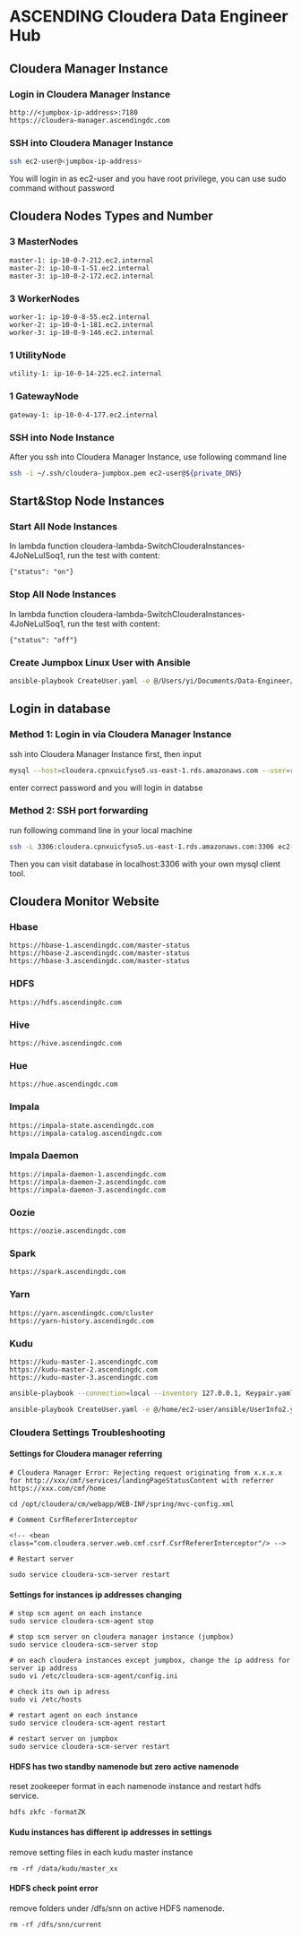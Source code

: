 # ASCENDING Cloudera Data Engineer Hub

## Cloudera Manager Instance

### Login in Cloudera Manager Instance

```
http://<jumpbox-ip-address>:7180
https://cloudera-manager.ascendingdc.com
```

### SSH into Cloudera Manager Instance

```sh
ssh ec2-user@<jumpbox-ip-address>
```

You will login in as ec2-user and you have root privilege, you can use sudo command without password

## Cloudera Nodes Types and Number

### 3 MasterNodes

```
master-1: ip-10-0-7-212.ec2.internal
master-2: ip-10-0-1-51.ec2.internal
master-3: ip-10-0-2-172.ec2.internal
```
### 3 WorkerNodes

```
worker-1: ip-10-0-8-55.ec2.internal
worker-2: ip-10-0-1-181.ec2.internal
worker-3: ip-10-0-9-146.ec2.internal
```

### 1 UtilityNode

```
utility-1: ip-10-0-14-225.ec2.internal
```

### 1 GatewayNode

```
gateway-1: ip-10-0-4-177.ec2.internal
```

### SSH into Node Instance

After you ssh into Cloudera Manager Instance, use following command line

```sh
ssh -i ~/.ssh/cloudera-jumpbox.pem ec2-user@${private_DNS}
```

## Start&Stop Node Instances

### Start All Node Instances

In lambda function cloudera-lambda-SwitchClouderaInstances-4JoNeLuISoq1, run the test with content:

```
{"status": "on"}
```

### Stop All Node Instances

In lambda function cloudera-lambda-SwitchClouderaInstances-4JoNeLuISoq1, run the test with content:

```
{"status": "off"}
```

### Create Jumpbox Linux User with Ansible

```sh
ansible-playbook CreateUser.yaml -e @/Users/yi/Documents/Data-Engineer/ansible/UserInfo.yaml
```

## Login in database

### Method 1: Login in via Cloudera Manager Instance

ssh into Cloudera Manager Instance first, then input 

```sh
mysql --host=cloudera.cpnxuicfyso5.us-east-1.rds.amazonaws.com --user=root --password
```

enter correct password and you will login in databse

### Method 2: SSH port forwarding

run following command line in your local machine

```sh
ssh -L 3306:cloudera.cpnxuicfyso5.us-east-1.rds.amazonaws.com:3306 ec2-user@<jumpbox-ip-address>
```

Then you can visit database in localhost:3306 with your own mysql client tool.

## Cloudera Monitor Website

### Hbase

```
https://hbase-1.ascendingdc.com/master-status
https://hbase-2.ascendingdc.com/master-status
https://hbase-3.ascendingdc.com/master-status
```

### HDFS

```
https://hdfs.ascendingdc.com
```

### Hive

```
https://hive.ascendingdc.com
```

### Hue

```
https://hue.ascendingdc.com
```

### Impala

```
https://impala-state.ascendingdc.com
https://impala-catalog.ascendingdc.com
```

### Impala Daemon
```
https://impala-daemon-1.ascendingdc.com
https://impala-daemon-2.ascendingdc.com
https://impala-daemon-3.ascendingdc.com
```

### Oozie

```
https://oozie.ascendingdc.com
```

### Spark

```
https://spark.ascendingdc.com
```

### Yarn

```
https://yarn.ascendingdc.com/cluster
https://yarn-history.ascendingdc.com
```

### Kudu

```
https://kudu-master-1.ascendingdc.com
https://kudu-master-2.ascendingdc.com
https://kudu-master-3.ascendingdc.com
```

```bash
ansible-playbook --connection=local --inventory 127.0.0.1, Keypair.yaml -e @/home/ec2-user/ansible/UserInfo.yaml

ansible-playbook CreateUser.yaml -e @/home/ec2-user/ansible/UserInfo2.yaml
```


### Cloudera Settings Troubleshooting

#### Settings for Cloudera manager referring

```
# Cloudera Manager Error: Rejecting request originating from x.x.x.x for http://xxx/cmf/services/landingPageStatusContent with referrer https://xxx.com/cmf/home

cd /opt/cloudera/cm/webapp/WEB-INF/spring/mvc-config.xml

# Comment CsrfRefererInterceptor

<!-- <bean class="com.cloudera.server.web.cmf.csrf.CsrfRefererInterceptor"/> -->

# Restart server

sudo service cloudera-scm-server restart
```

#### Settings for instances ip addresses changing

```
# stop scm agent on each instance
sudo service cloudera-scm-agent stop

# stop scm server on cloudera manager instance (jumpbox)
sudo service cloudera-scm-server stop

# on each cloudera instances except jumpbox, change the ip address for server ip address
sudo vi /etc/cloudera-scm-agent/config.ini

# check its own ip adress
sudo vi /etc/hosts

# restart agent on each instance
sudo service cloudera-scm-agent restart

# restart server on jumpbox
sudo service cloudera-scm-server restart
```

#### HDFS has two standby namenode but zero active namenode

reset zookeeper format in each namenode instance and restart hdfs service.

```
hdfs zkfc -formatZK
```

#### Kudu instances has different ip addresses in settings

remove setting files in each kudu master instance

```
rm -rf /data/kudu/master_xx
```

#### HDFS check point error

remove folders under /dfs/snn on active HDFS namenode.

```
rm -rf /dfs/snn/current
```
